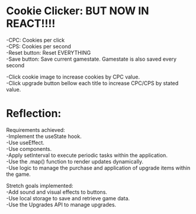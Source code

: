 # Cookie Clicker: BUT NOW IN REACT!!!!

-CPC: Cookies per click \
-CPS: Cookies per second \
-Reset button: Reset EVERYTHING \
-Save button: Save current gamestate. Gamestate is also saved every second

-Click cookie image to increase cookies by CPC value. \
-Click upgrade button bellow each title to increase CPC/CPS by stated value.

# Reflection:

Requirements achieved: \
-Implement the useState hook. \
-Use useEffect. \
-Use components. \
-Apply setInterval to execute periodic tasks within the application.\
-Use the .map() function to render updates dynamically.\
-Use logic to manage the purchase and application of upgrade items within the game.

Stretch goals implemented: \
-Add sound and visual effects to buttons.\
-Use local storage to save and retrieve game data.\
-Use the Upgrades API to manage upgrades.

